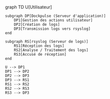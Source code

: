 graph TD
    U[Utilisateur]

    subgraph DP[Dockpulse (Serveur d'application)]
        DP1[Gestion des actions utilisateur]
        DP2[Création de logs]
        DP3[Transmission logs vers rsyslog]
    end

    subgraph RS[rsyslog (Serveur de logs)]
        RS1[Réception des logs]
        RS2[Analyse / Traitement des logs]
        RS3[Accusé de réception]
    end

    U --> DP1
    DP1 --> DP2
    DP2 --> DP3
    DP3 --> RS1
    RS1 --> RS2
    RS2 --> RS3
    RS3 --> DP3

